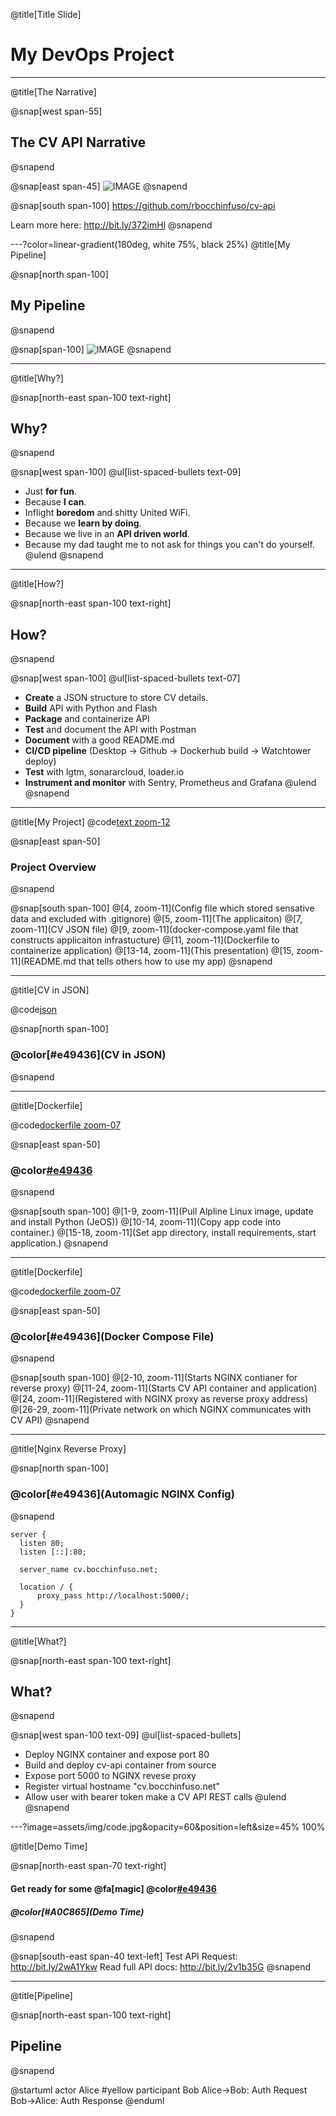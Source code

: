 @title[Title Slide]

# My **DevOps** Project

---
@title[The Narrative]

@snap[west span-55]
## The CV API Narrative
@snapend

@snap[east span-45]
![IMAGE](assets/img/storybook.png)
@snapend

@snap[south span-100]
https://github.com/rbocchinfuso/cv-api

Learn more here: http://bit.ly/372imHl
@snapend

---?color=linear-gradient(180deg, white 75%, black 25%)
@title[My Pipeline]

@snap[north span-100]
## My Pipeline
@snapend

@snap[span-100]
![IMAGE](assets/img/pipeline.png)
@snapend

---
@title[Why?]

@snap[north-east span-100 text-right]
## Why?
@snapend

@snap[west span-100]
@ul[list-spaced-bullets text-09]
- Just **for fun**.
- Because **I can**.
- Inflight **boredom** and shitty United WiFi.
- Because we **learn by doing**.
- Because we live in an **API driven world**.
- Because my dad taught me to not ask for things you can't do yourself.
@ulend
@snapend

---
@title[How?]

@snap[north-east span-100 text-right]
## How?
@snapend

@snap[west span-100]
@ul[list-spaced-bullets text-07]
- **Create** a JSON structure to store CV details.
- **Build** API with Python and Flash
- **Package** and containerize API
- **Test** and document the API with Postman
- **Document** with a good README.md
- **CI/CD pipeline** (Desktop -> Github -> Dockerhub build -> Watchtower deploy)
- **Test** with lgtm, sonararcloud, loader.io
- **Instrument and monitor** with Sentry, Prometheus and Grafana
@ulend
@snapend

---
@title[My Project]
@code[text zoom-12](./doc/tree.pub)

@snap[east span-50]
### Project Overview
@snapend

@snap[south span-100]
@[4, zoom-11](Config file which stored sensative data and excluded with .gitignore)
@[5, zoom-11](The applicaiton)
@[7, zoom-11](CV JSON file)
@[9, zoom-11](docker-compose.yaml file that constructs applicaiton infrastucture)
@[11, zoom-11](Dockerfile to containerize application)
@[13-14, zoom-11](This presentation)
@[15, zoom-11](README.md that tells others how to use my app)
@snapend

---
@title[CV in JSON]

@code[json](./cv.json)

@snap[north span-100]
### @color[#e49436](CV in JSON)
@snapend

---
@title[Dockerfile]

@code[dockerfile zoom-07](./Dockerfile)

@snap[east span-50]
### @color[#e49436](Dockerfile)
@snapend

@snap[south span-100]
@[1-9, zoom-11](Pull Alpline Linux image, update and install Python (JeOS))
@[10-14, zoom-11](Copy app code into container.)
@[15-18, zoom-11](Set app directory, install requirements, start application.)
@snapend

---
@title[Dockerfile]

@code[dockerfile zoom-07](./docker-compose.yaml)

@snap[east span-50]
### @color[#e49436](Docker Compose File)
@snapend

@snap[south span-100]
@[2-10, zoom-11](Starts NGINX contianer for reverse proxy)
@[11-24, zoom-11](Starts CV API container and application)
@[24, zoom-11](Registered with NGINX proxy as reverse proxy address)
@[26-29, zoom-11](Private network on which NGINX communicates with CV API)
@snapend

---
@title[Nginx Reverse Proxy]

@snap[north span-100]
### @color[#e49436](Automagic NGINX Config)
@snapend

```text zoom-15
server {
  listen 80;
  listen [::]:80;

  server_name cv.bocchinfuso.net;

  location / {
      proxy_pass http://localhost:5000/;
  }
}
```

---
@title[What?]

@snap[north-east span-100 text-right]
## What?
@snapend

@snap[west span-100 text-09]
@ul[list-spaced-bullets]
- Deploy NGINX container and expose port 80
- Build and deploy cv-api container from source
- Expose port 5000 to NGINX revese proxy
- Register virtual hostname "cv.bocchinfuso.net"
- Allow user with bearer token make a CV API REST calls
@ulend
@snapend


---?image=assets/img/code.jpg&opacity=60&position=left&size=45% 100%

@title[Demo Time]

@snap[north-east span-70 text-right]
#### Get ready for some @fa[magic] @color[#e49436](Magic)
##### @color[#A0C865](Demo Time)
@snapend

@snap[south-east span-40 text-left]
Test API Request:
http://bit.ly/2wA1Ykw
Read full API docs:
http://bit.ly/2v1b35G
@snapend

---

@title[Pipeline]

@snap[north-east span-100 text-right]
## Pipeline
@snapend

@startuml
actor Alice #yellow
participant Bob
Alice->Bob: Auth Request
Bob->Alice: Auth Response
@enduml





